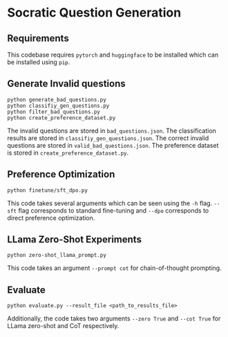 # Socratic Question Generation

## Requirements 

This codebase requires ```pytorch``` and ```huggingface``` to be installed which can be installed using ```pip```.

## Generate Invalid questions

```
python generate_bad_questions.py
python classifiy_gen_questions.py
python filter_bad_questions.py
python create_preference_dataset.py
```

The invalid questions are stored in ```bad_questions.json```. The classification results are stored in ```classifiy_gen_questions.json```. The correct invalid questions are stored in ```valid_bad_questions.json```. The preference dataset is stored in ```create_preference_dataset.py```.

## Preference Optimization 

```
python finetune/sft_dpo.py
```

This code takes several arguments which can be seen using the ```-h``` flag. ```--sft``` flag corresponds to standard fine-tuning and ```--dpo``` corresponds to direct preference optimization.

## LLama Zero-Shot Experiments 

```
python zero-shot_llama_prompt.py 
```

This code takes an argument ```--prompt cot``` for chain-of-thought prompting.

## Evaluate 

```
python evaluate.py --result_file <path_to_results_file>
```

Additionally, the code takes two arguments ```--zero True``` and ```--cot True``` for LLama zero-shot and CoT respectively. 
